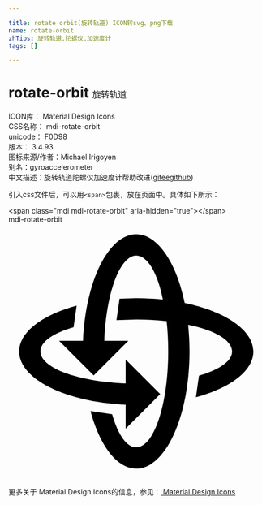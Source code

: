 ```yaml
---

title: rotate orbit(旋转轨道) ICON转svg、png下载
name: rotate-orbit
zhTips: 旋转轨道,陀螺仪,加速度计
tags: []

---
```


# rotate-orbit  <small style="font-size: 60%;font-weight: 100">旋转轨道</small>


<div class="detail-page">
<p>
<span>
ICON库：
<span class="badge-secondary badge">Material Design Icons</span> 
</span>
<br/>
<span>
CSS名称：
<span class="badge-secondary badge">mdi-rotate-orbit</span> 
</span>
<br/>
<span>
unicode：
<span class="badge-secondary badge">F0D98</span> 
<copy-btn content='F0D98' btn-title=""></copy-btn>
<copy-btn :content='String.fromCodePoint(parseInt("F0D98", 16))' btn-title="复制U"></copy-btn>
</span>
<br/>
<span>
版本：
<span class="badge-secondary badge">3.4.93</span> 
</span>
<br/>
<span>图标来源/作者：<span class="badge-light badge">Michael Irigoyen</span></span> 
<br/>
<span>别名：<span class="badge-light badge">gyro</span><span class="badge-light badge">accelerometer</span></span><br/><span class="zh-detail">中文描述：<span class="badge-primary badge">旋转轨道</span><span class="badge-primary badge">陀螺仪</span><span class="badge-primary badge">加速度计</span><span class="help-link"><span>帮助改进</span>(<a href="https://gitee.com/liuwave/icon-helper/edit/master/json/material/rotate-orbit.json" target="_blank" rel="noopener noreferrer">gitee</a><a href="https://github.com/liuwave/icon-helper/edit/master/json/material/rotate-orbit.json" target="_blank" rel="noopener noreferrer">github</a></span>)</span><br/>
</p>
</div>
<div class="alert alert-dark">
  <i class="mdi mdi-rotate-orbit mdi-48px"></i>
  <i class="mdi mdi-rotate-orbit mdi-36px"></i>
  <i class="mdi mdi-rotate-orbit mdi-24px"></i>
  <i class="mdi mdi-rotate-orbit mdi-18px"></i>
</div>
<div>
  <p>引入css文件后，可以用<code>&lt;span&gt;</code>包裹，放在页面中。具体如下所示：    
  </p>
  <div class="alert alert-primary" style="font-size: 14px">
    &lt;span class="mdi mdi-rotate-orbit" aria-hidden="true"&gt;&lt;/span&gt;
    <copy-btn content='<span class="mdi mdi-rotate-orbit" aria-hidden="true"></span>'></copy-btn>
  </div>
  <div class="alert alert-secondary">
    <i class="mdi mdi-rotate-orbit"
    style="font-size: 24px"
    aria-hidden="true"></i> mdi-rotate-orbit
    <copy-btn content="mdi-rotate-orbit" btn-title="复制图标名称"></copy-btn>
  </div>
</div>
<div id="svg" class="svg-wrap">
<svg xmlns="http://www.w3.org/2000/svg" viewBox="0 0 24 24"><path d="M8,14.25L4.75,11H7C7.25,5.39 9.39,1 12,1C14,1 15.77,3.64 16.55,7.45C20.36,8.23 23,10 23,12C23,13.83 20.83,15.43 17.6,16.3L17.89,14.27C19.8,13.72 21,12.91 21,12C21,10.94 19.35,10 16.87,9.5C16.95,10.29 17,11.13 17,12C17,18.08 14.76,23 12,23C10.17,23 8.57,20.83 7.7,17.6L9.73,17.89C10.28,19.8 11.09,21 12,21C13.66,21 15,16.97 15,12C15,11 14.95,10.05 14.85,9.15C13.95,9.05 13,9 12,9L10.14,9.06L10.43,7.05L12,7C12.87,7 13.71,7.05 14.5,7.13C14,4.65 13.06,3 12,3C10.46,3 9.18,6.5 9,11H11.25L8,14.25M14.25,16L11,19.25V17C5.39,16.75 1,14.61 1,12C1,10.17 3.17,8.57 6.4,7.7L6.11,9.73C4.2,10.28 3,11.09 3,12C3,13.54 6.5,14.82 11,15V12.75L14.25,16Z" /></svg>
</div>
<detail full-name='mdi-rotate-orbit'></detail>
    
<div><p>更多关于 Material Design Icons的信息，参见：<a target="_blank" href="https://iconhelper.cn/material.html"> Material Design Icons</a>
</p></div>
